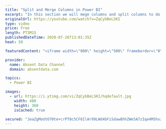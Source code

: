 ```yaml
---
title: "Split and Merge Columns in Power BI"
excerpt: "In this section we will mege columns and split columns to do a depper level of analysis"
originalUrl: https://youtube.com/watch?v=ZqCybBeLSKI
type: video
price: Free
length: PT3M1S
publishedDateTime: 2020-07-26T13:01:35Z
heat: 50

featuredContent: "<iframe width=\"800\" height=\"500\" frameborder=\"0\" src=\"https://www.youtube.com/embed/ZqCybBeLSKI\" allow=\"accelerometer; autoplay; encrypted-media; gyroscope; picture-in-picture\" allowfullscreen></iframe>"

provider:
  name: Absent Data Channel
  domain: absentdata.com

topics:
  - Power BI

images:
  - url: https://i.ytimg.com/vi/ZqCybBeLSKI/hqdefault.jpg
    width: 480
    height: 360
    isCached: true

secured: "JeaZgMoUtO70te+crPT8c5CF6IlAr99LWd4bFiSdaw8hhZWe5A7zIqe4MShxz8cPKmsBWikg0x2VyaeKltNfAJbu20Tj6l2DOEwmMsPc65IvNllD2fkfj73Ucsz+kNgrUHHgwucfUxzl7euDrqRAG2VV7B5uNJ2dccVQ6C/w3dG/hh3KTz7coCbmlDn2+aKh9mm5MYz399qKb3q4y/gfAfw3ptpatmJVK3zsv9CTlSi/LwDwDAGw7e9zx9JADS5j/Tjz0SSI4csxE3aMEzwCI1StUYLEVFwJto3E9c8Tmxa2zNOBVlAuK3BETQeJgLZG9iRAmym6x5QpFKmoKi3WvxlIfWAQ7h+3/KXotmGZMWr0qwS4G89l1keJY7j7U3FOtUNT8/Rg4V1z5WxUiQml+633Wil79bzSAbpFHswKiIg=;H78gaq5zpIXcdIv1FL6fow=="
---
```


